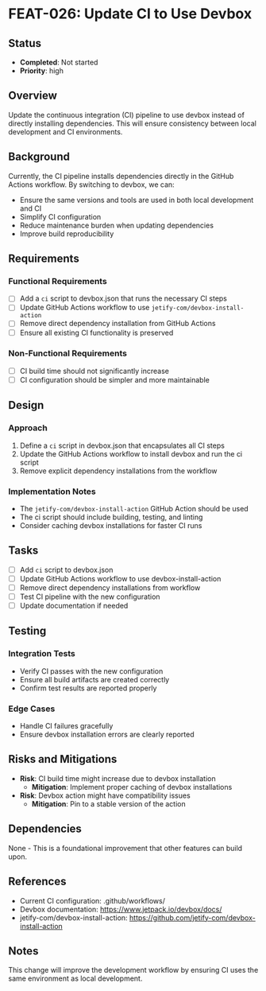 # FEAT-026: Update CI to Use Devbox

## Status
- **Completed**: Not started
- **Priority**: high

## Overview
Update the continuous integration (CI) pipeline to use devbox instead of directly installing dependencies. This will ensure consistency between local development and CI environments.

## Background
Currently, the CI pipeline installs dependencies directly in the GitHub Actions workflow. By switching to devbox, we can:
- Ensure the same versions and tools are used in both local development and CI
- Simplify CI configuration 
- Reduce maintenance burden when updating dependencies
- Improve build reproducibility

## Requirements
### Functional Requirements
- [ ] Add a `ci` script to devbox.json that runs the necessary CI steps
- [ ] Update GitHub Actions workflow to use `jetify-com/devbox-install-action`
- [ ] Remove direct dependency installation from GitHub Actions
- [ ] Ensure all existing CI functionality is preserved

### Non-Functional Requirements
- [ ] CI build time should not significantly increase
- [ ] CI configuration should be simpler and more maintainable

## Design
### Approach
1. Define a `ci` script in devbox.json that encapsulates all CI steps
2. Update the GitHub Actions workflow to install devbox and run the ci script
3. Remove explicit dependency installations from the workflow

### Implementation Notes
- The `jetify-com/devbox-install-action` GitHub Action should be used
- The ci script should include building, testing, and linting
- Consider caching devbox installations for faster CI runs

## Tasks
- [ ] Add `ci` script to devbox.json
- [ ] Update GitHub Actions workflow to use devbox-install-action
- [ ] Remove direct dependency installations from workflow
- [ ] Test CI pipeline with the new configuration
- [ ] Update documentation if needed

## Testing
### Integration Tests
- Verify CI passes with the new configuration
- Ensure all build artifacts are created correctly
- Confirm test results are reported properly

### Edge Cases
- Handle CI failures gracefully
- Ensure devbox installation errors are clearly reported

## Risks and Mitigations
- **Risk**: CI build time might increase due to devbox installation
  - **Mitigation**: Implement proper caching of devbox installations
- **Risk**: Devbox action might have compatibility issues
  - **Mitigation**: Pin to a stable version of the action

## Dependencies
None - This is a foundational improvement that other features can build upon.

## References
- Current CI configuration: .github/workflows/
- Devbox documentation: https://www.jetpack.io/devbox/docs/
- jetify-com/devbox-install-action: https://github.com/jetify-com/devbox-install-action

## Notes
This change will improve the development workflow by ensuring CI uses the same environment as local development.